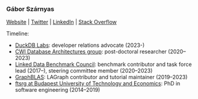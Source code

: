 ### Gábor Szárnyas

[Website](https://szarnyasg.github.io/) | [Twitter](https://twitter.com/szarnyasg) | [LinkedIn](https://www.linkedin.com/in/szarnyasg/) | [Stack Overflow](https://stackoverflow.com/users/3580502/gabor-szarnyas)

Timeline:

* [DuckDB Labs](https://duckdblabs.com/): developer relations advocate (2023-)
* [CWI Database Architectures group](https://github.com/cwida): post-doctoral researcher (2020–2023)
* [Linked Data Benchmark Council](https://github.com/ldbc/): benchmark contributor and task force lead (2017–), steering committee member (2020–2023)
* [GraphBLAS](https://github.com/GraphBLAS/): LAGraph contributor and tutorial maintainer (2019–2023)
* [ftsrg at Budapest University of Technology and Economics](https://github.com/ftsrg): PhD in software engineering (2014–2019)
